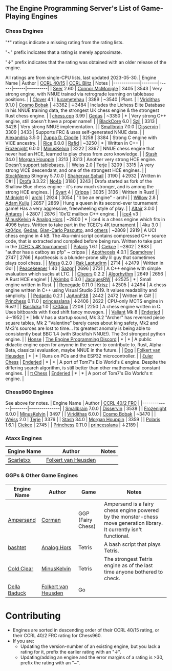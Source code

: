 ## The Engine Programming Server's List of Game-Playing Engines
### Chess Engines

"*" ratings indicate a missing rating from the rating lists.

"~" prefix indicates that a rating is merely approximate.

"↓" prefix indicates that the rating was obtained with an older release of the engine.

All ratings are from single-CPU lists, last updated 2023-05-30.
| Engine Name | Author | [CCRL 40/15][ccrl-4015] | [CCRL Blitz][ccrl-blitz] | Notes |
|-------------|--------|------|------|----------|
| [Seer](https://github.com/connormcmonigle/seer-nnue) 2.60 | [Connor McMonigle](https://github.com/connormcmonigle) | 3405 | 3543 | Very strong engine, with NNUE trained via retrograde learning on tablebase positions. |
| [Clover](https://github.com/lucametehau/CloverEngine) 4.1 | [lucametehau](https://github.com/lucametehau) | 3389 | ~3540 | Plant. |
| [Viridithas](https://github.com/cosmobobak/viridithas) 9.1.0 | [Cosmo Bobak](https://github.com/cosmobobak) | ↓3362 | ↓3484 | Includes the Lichess Elite Database in his NNUE training data, the strongest UK chess engine & the strongest Rust chess engine. |
| [chess.cpp](https://github.com/GediminasMasaitis/chess-dot-cpp) 3.99 | [Gedas](https://github.com/GediminasMasaitis) | ~3350 | * | Very strong C++ engine, still doesn't have a proper name!! |
| [BlackCore](https://github.com/SzilBalazs/BlackCore) 6.0 | [Szil](https://github.com/SzilBalazs) | 3313 | 3428 | Very strong NNUE implementation. |
| [Smallbrain](https://github.com/Disservin/Smallbrain) 7.0.0 | [Disservin](https://github.com/Disservin) | 3309 | 3433 | Supports FRC & uses self-generated NNUE data. |
| [Alexandria](https://github.com/PGG106/Alexandria) 3.5.0 | [Zuppa D. Cipolle](https://github.com/PGG106) | 3258 | 3384 | Strong C engine with VICE ancestry. |
| [Rice](https://github.com/rafid-dev/rice) 6.0.0 | [Rafid](https://github.com/rafid-dev) | ~3250 | * | Written in C++ |
| [Frozenight](https://github.com/MinusKelvin/frozenight) 6.0.0 | [MinusKelvin](https://github.com/MinusKelvin) | 3222 | 3367 | NNUE chess engine that never had an HCE, learned to play chess from zero knowledge. |
| [Stash](https://gitlab.com/mhouppin/stash-bot) 34.0 | [Morgan Houppin](https://gitlab.com/mhouppin) | 3213 | 3313 | Another very strong HCE engine. [Doesn't support tablebases.](http://talkchess.com/forum3/viewtopic.php?f=2&t=76927#p888045) |
| [Weiss](https://github.com/TerjeKir/weiss) 2.0 | [Terje](https://github.com/TerjeKir) | 3209 | 3315 | A very strong VICE descendant, and one of the strongest HCE engines. |
| [StockNemo](https://github.com/TheBlackPlague/StockNemo) Stingray 5.7.0.0 | [Shaheryar Sohail](https://github.com/TheBlackPlague) | 3190 | ↓2932 | Written in C#! |
| [Drofa](https://github.com/justNo4b/Drofa) 3.3.22 | [No4b](https://github.com/justNo4b) | 3180 | 3243 | Drofa started as fork of the Shallow Blue chess engine - it's now much stronger, and is among the strong HCE engines. |
| [Svart](https://github.com/crippa1337/svart) 4 | [Crippa](https://github.com/crippa1337) | 3035 | 3136 | Written in Rust! |
| [Midnight](https://github.com/archishou/MidnightChessEngine) 6 | [archi](https://github.com/archishou) | 2924 | 3054 | "it be an engine" - archi |
| [Willow](https://github.com/Adam-Kulju/Willow) 2.8 | [Adam Kulju](https://github.com/Adam-Kulju) | 2857 | 2869 | Hung a queen in its second-ever tournament game! Has a very aggressive, freewheeling style of play. |
| [Altair](https://github.com/Alex2262/AltairChessEngine) 3.0.0 | [Antares](https://github.com/Alex2262) | ↓2807 | 2876 | 10x12 mailbox C++ engine. |
| [ice4](https://github.com/MinusKelvin/ice4) v3 | [MinusKelvin](https://github.com/MinusKelvin) & [Analog Hors](https://github.com/analog-hors) | ~2800 | * | ice4 is a chess engine which fits in 4096 bytes. Written to take part in the [TCEC's 4K tournament](https://wiki.chessdom.org/TCEC_4k_Rules) |
| [4ku](https://github.com/kz04px/4ku) 3.0 | [kz04px](https://github.com/kz04px), [Gedas](https://github.com/GediminasMasaitis), [Gian-Carlo Pascutto](https://github.com/gcp), and [others](https://github.com/kz04px/4ku/graphs/contributors) | ~2809 | 2919 | A UCI chess engine in 4 kB. The 4ku-mini script contains compressed C++ source code, that is extracted and compiled before being run. Written to take part in the [TCEC's 4K tournament](https://wiki.chessdom.org/TCEC_4k_Rules) |
| [Polaris](https://github.com/Ciekce/Polaris) 1.6.1 | [Ciekce](https://github.com/Ciekce) | ~2802 | 2883 | "author has a catboy as pfp" ~ crippa |
| [Apotheosis](https://github.com/spamdrew128/Apotheosis) 4.0.1 | [Spamdrew](https://github.com/spamdrew128) | 2747 | 2766 | Apotheosis is a blunder-prone silly lil guy that sometimes plays cool chess. |
| [Mess](https://github.com/raklaptudirm/mess) 0.2.0 | [Rak Laptudirm](https://github.com/raklaptudirm) | 2714 | ↓2479 | Written in Go! |
| [Peacekeeper](https://github.com/Sazgr/peacekeeper) 1.40 | [Sazgr](https://github.com/Sazgr) | 2696 | 2731 | A C++ engine with simple evaluation which sucks at LTC. |
| [Cheers](https://github.com/Algorhythm-sxv/Cheers) 0.2.2 | [Algorhythm](https://github.com/Algorhythm-sxv) | 2649 | 2656 | A Rust HCE engine! |
| [Akimbo](https://github.com/JacquesRW/akimbo) 0.3.0 | [JacquesRW](https://github.com/JacquesRW/akimbo) | ↓2525 | * | Small engine written in Rust. |
| [Renegade](https://github.com/pkrisz99/Renegade) 0.11.0 | [Krisz](https://github.com/pkrisz99) | ↓2505 | ↓2494 | A chess engine written in C++ using Visual Studio 2019. It values readability and simplicity. |
| [Pedantic](https://github.com/JoAnnP38/Pedantic) 0.2.1 | [JoAnnP38](https://github.com/JoAnnP38) | 2442 | 2472 | Written in C#! |
| [Princhess](https://github.com/princesslana/princhess) 0.11.0 | [princesslana](https://github.com/princesslana) | ↓2406 | 2622 | CPU-only MCTS engine in Rust! |
| [Baislicka](https://github.com/kz04px/Baislicka) 1.0 | [kz04px](https://github.com/kz04px) | 2208 | 2250 | A chess engine written in C. Uses bitboards with fixed shift fancy movegen. |
| [Valiant](https://www.dropbox.com/sh/tfiwhx900g4ni42/AABEm29llAn1MaG8D6yW8ZO7a?dl=0) Mk 8 | [Enderjed](https://www.youtube.com/channel/UC1lxAkP5jGVBUIWdz3WIhSg) | ↓~1952 | * | Mk V has a startup sound, Mk 3.2 "Archer" has reversed piece square tables, Mk 2 "Valentine" barely cares about king safety, Mk2 and Mk3's sources are lost to time... Its greatest anomaly is being able to consistently beat BBC 1.4 (with Stockfish NNUE!). The 3rd strongest python engine. |
| [Honse](https://github.com/EngineProgramming/honse) | [The Engine Programming Discord](https://discord.com/invite/YctB2p4) | * | * | A public didactic engine open for anyone in the server to contribute to. Rust, Alpha-Beta, classical evaluation, maybe NNUE in the future. |
| [Dog](https://github.com/folkertvanheusden/dog) | [Folkert van Heusden](https://vanheusden.com/) | * | * | Runs on PCs and the ESP32 microcontroller. |
| [ℇuler Chess](https://www.dropbox.com/s/66nxcvl2knqg4s4/%E2%84%87uler%20Chess.zip?dl=0) | [Enderjed](https://www.youtube.com/channel/UC1lxAkP5jGVBUIWdz3WIhSg) | * | * | A port of Tom7's Elo World's ℇ engine. Despite the differing search algorithm, is still better than other mathematical constant engines. |
| [π Chess](https://www.dropbox.com/sh/tfiwhx900g4ni42/AAC5FPUjZZi1fr8TW-PEE52ja/%CF%80%20Chess.zip?dl=0) | [Enderjed](https://www.youtube.com/channel/UC1lxAkP5jGVBUIWdz3WIhSg) | * | * | A port of Tom7's Elo World's π engine. |

### Chess960 Engines
See above for notes.
| Engine Name | Author | [CCRL 40/2 FRC][ccrl-frc] |
|-------------|--------|---------------|
| [Smallbrain](https://github.com/Disservin/Smallbrain) 7.0.0 | [Disservin](https://github.com/Disservin) | 3538 |
| [Frozenight](https://github.com/MinusKelvin/frozenight) 6.0.0 | [MinusKelvin](https://github.com/MinusKelvin) | 3497 |
| [Viridithas](https://github.com/cosmobobak/viridithas) 6.0.0 | [Cosmo Bobak](https://github.com/cosmobobak) | ~3470 |
| [Weiss](https://github.com/TerjeKir/weiss) 2.0 | [Terje](https://github.com/TerjeKir) | 3376 |
| [Stash](https://gitlab.com/mhouppin/stash-bot) 34.0 | [Morgan Houppin](https://gitlab.com/mhouppin) | 3359 |
| [Polaris](https://github.com/Ciekce/Polaris) 1.6.1 | [Ciekce](https://github.com/Ciekce) | 2745 |
| [Princhess](https://github.com/princesslana/princhess) 0.11.0 | [princesslana](https://github.com/princesslana) | ↓2189 |

### Ataxx Engines
| Engine Name | Author | Notes |
|-------------|--------|-----------|
| [Scarletxx](https://github.com/folkertvanheusden/Scarletxx) | [Folkert van Heusden](https://vanheusden.com/) | |

### GGPs & Other Game Engines
| Engine Name | Author | Game | Notes |
|-------------|--------|------|----------|
| [Ampersand](https://github.com/chesstastic-org/Ampersand) | [Corman](https://github.com/Cormanz/) | GGP (Fairy Chess) | Ampersand is a fairy chess engine powered by the monster-chess move generation library. It currently isn't functional. |
| [bashtet](https://github.com/analog-hors/bashtet) | [Analog Hors](https://github.com/analog-hors) | Tetris | A bash script that plays Tetris. |
| [Cold Clear](https://github.com/MinusKelvin/cold-clear) | [MinusKelvin](https://github.com/MinusKelvin) | Tetris | The strongest Tetris engine as of the last time anyone bothered to check. |
| [Della Baduck](https://github.com/folkertvanheusden/dellabaduck) | [Folkert van Heusden](https://vanheusden.com/) | Go | |

# Contributing
* Engines are sorted in descending order of their CCRL 40/15 rating, or their CCRL 40/2 FRC rating for Chess960.
* If you are:
    * Updating the version-number of an existing engine, but you lack a rating for it, prefix the earlier rating with an "↓".
    * Updating/adding an engine and the error margins of a rating is >30, prefix the rating with an "~".

[ccrl-blitz]:https://www.computerchess.org.uk/ccrl/404/cgi/compare_engines.cgi?class=Single-CPU+engines&only_best_in_class=on&num_best_in_class=1&print=Rating+list
[ccrl-4015]:https://www.computerchess.org.uk/ccrl/4040/cgi/compare_engines.cgi?class=Single-CPU+engines&only_best_in_class=on&num_best_in_class=1&print=Rating+list
[ccrl-frc]:https://www.computerchess.org.uk/ccrl/404FRC/cgi/compare_engines.cgi?class=Single-CPU+engines&only_best_in_class=on&num_best_in_class=1&print=Rating+list
